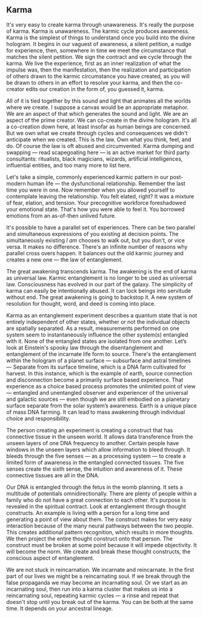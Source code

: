 ## Karma


It's very easy to create karma through unawareness.
It's really the purpose of karma.
Karma is unawareness.
The karmic cycle produces awareness.
Karma is the simplest of things to understand once you build into the divine hologram.
It begins in our vaguest of awareness,
a silent petition,
a nudge for experience,
then,
somewhere in time we meet the circumstance that matches the silent petition.
We sign the contract and we cycle through the karma.
We live the experience,
first as an inner realization of what the impulse was,
then the manifestation,
then the realization and participation of others drawn to the karmic circumstance you have created,
as you will be drawn to others in an effort to resolve your karma,
and then the co-creator edits our creation in the form of,
you guessed it,
karma.



All of it is tied together by this sound and light that animates all the worlds where we create.
I suppose a canvas would be an appropriate metaphor.
We are an aspect of that which generates the sound and light.
We are an aspect of the prime creator.
We can co-create in the divine hologram.
It's all a co-creation down here,
at least insofar as human beings are concerned.
But we own what we create through cycles and consequences we didn't anticipate when we created.
This is the law.
Own what you think,
feel,
and do.
Of course the law is oft abused and circumvented.
Karma dumping and swapping
&mdash;
read scapegoating here
&mdash;
is an active market for third party consultants:
ritualists,
black magicians,
wizards,
artificial intelligences,
influential entities,
and too many more to list here.


Let's take a simple,
commonly experienced karmic pattern in our post-modern human life
&mdash;
the dysfunctional relationship.
Remember the last time you were in one.
Now remember when you allowed yourself to contemplate leaving the relationship.
You felt elated,
right?
It was a mixture of fear,
elation,
and tension.
Your precognitive workforce foreshadowed your emotional state.
That's how you were able to feel it.
You borrowed emotions from an as-of-then unlived future.

It's possible to have a parallel set of experiences.
There can be two parallel and simultaneous expressions of you existing at decision points.
The simultaneously existing *I am* chooses to walk out,
but you don’t,
or vice versa.
It makes no difference.
There's an infinite number of reasons why parallel cross overs happen.
It balances out the old karmic journey and creates a new one
&mdash;
the law of entanglement.


The great awakening transcends karma.
The awakening is the end of karma as universal law.
Karmic entanglement is no longer to be used as universal law.
Consciousness has evolved in our part of the galaxy.
The simplicity of karma can easily be intentionally abused.
It can lock beings into servitude without end.
The great awakening is going to backstop it.
A new system of resolution for thought,
word,
and deed is coming into place.





Karma as an entanglement experiment describes a quantum state that is not entirely independent of other states,
whether or not the individual objects are spatially separated.
As a result,
measurements performed on one system seem to instantaneously influence the other system(s) entangled with it.
None of the entangled states are isolated from one another.
Let’s look at Einstein's spooky law through the disentanglement and entanglement of the incarnate life form to source.
There's the entanglement within the hologram of a planet surface
&mdash;
subsurface and astral timelines
&mdash;
Separate from its surface timeline,
which is a DNA farm cultivated for harvest.
In this instance,
which is the example of earth,
source connection and disconnection become a primarily surface based experience.
That experience as a choice based process promotes the unlimited point of view
&mdash;
entangled and unentangled observer and experiencer of the universal and galactic sources
&mdash;
even though we are still embodied on a planetary surface separate from the solar system’s awareness.
Earth is a unique place of mass DNA farming.
It can lead to mass awakening through individual choice and responsibility.


The person creating an experiment is creating a construct that has connective tissue in the unseen world.
It allows data transference from the unseen layers of one DNA frequency to another.
Certain people have windows in the unseen layers which allow information to bleed through.
It bleeds through the five senses
&mdash;
as a processing system
&mdash;
to create a limited form of awareness in the entangled connected tissues.
The five senses create the sixth sense,
the intuition and awareness of it.
These connective tissues are all in the DNA.

Our DNA is entangled through the fetus in the womb planning.
It sets a multitude of potentials omnidirectionally.
There are plenty of people within a family who do not have a great connection to each other.
It's purpose is revealed in the spiritual contract.
Look at entanglement through thought constructs.
An example is living with a person for a long time and generating a point of view about them.
The construct makes for very easy interaction because of the many neural pathways between the two people.
This creates additional pattern recognition,
which results in more thoughts.
We then project the entire thought construct onto that person.
The construct must be broken at some point because it will impede objectivity.
It will become the norm.
We create and break these thought constructs,
the conscious aspect of entanglement.



We are not stuck in reincarnation.
We incarnate and reincarnate.
In the first part of our lives we might be a reincarnating soul.
If we break through the false propaganda we may become an incarnating soul.
Or we start as an incarnating soul,
then run into a karma cluster that makes us into a reincarnating soul,
repeating karmic cycles
&mdash;
a rinse and repeat that doesn't stop until you break out of the karma.
You can be both at the same time.
It depends on your ancestral lineage.
